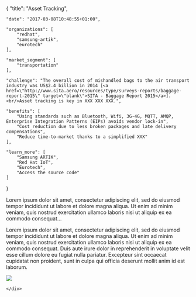 {
    "title": "Asset Tracking",
    
    "date": "2017-03-08T10:48:55+01:00",
    
    "organizations": [
        "redhat",
        "samsung-artik",
        "eurotech"
    ],
    
    "market_segment": [
        "transportation"
    ],
    
    "challenge": "The overall cost of mishandled bags to the air transport industry was US$2.4 billion in 2014 [<a href=\"http://www.sita.aero/resources/type/surveys-reports/baggage-report-2015\" target=\"blank\">SITA - Baggage Report 2015</a>]. <br/>Asset tracking is key in XXX XXX XXX.",
    
    "benefits": [
        "Using standards such as Bluetooth, Wifi, 3G-4G, MQTT, AMQP, Enterprise Integration Patterns (EIPs) avoids vendor lock-in",
        "Cost reduction due to less broken packages and late delivery compensations",
        "Reduce time-to-market thanks to a simplified XXX"
    ],
    
    "learn_more": [
        "Samsung ARTIK",
        "Red Hat IoT",
        "Eurotech",
        "Access the source code"
    ]
}

Lorem ipsum dolor sit amet, consectetur adipiscing elit, sed do eiusmod tempor incididunt ut labore et dolore magna aliqua. Ut enim ad minim veniam, quis nostrud exercitation ullamco laboris nisi ut aliquip ex ea commodo consequat...

Lorem ipsum dolor sit amet, consectetur adipiscing elit, sed do eiusmod tempor incididunt ut labore et dolore magna aliqua. Ut enim ad minim veniam, quis nostrud exercitation ullamco laboris nisi ut aliquip ex ea commodo consequat. Duis aute irure dolor in reprehenderit in voluptate velit esse cillum dolore eu fugiat nulla pariatur. Excepteur sint occaecat cupidatat non proident, sunt in culpa qui officia deserunt mollit anim id est laborum.


<div class="row">
    <div class="col-md-6 col-md-offset-3">
    <img src="/assets/images/testbeds/asset-tracking-architecture.png" class="img-responsive">
    </div>
    <div class="col-md-3">
        
    </div>
</div>